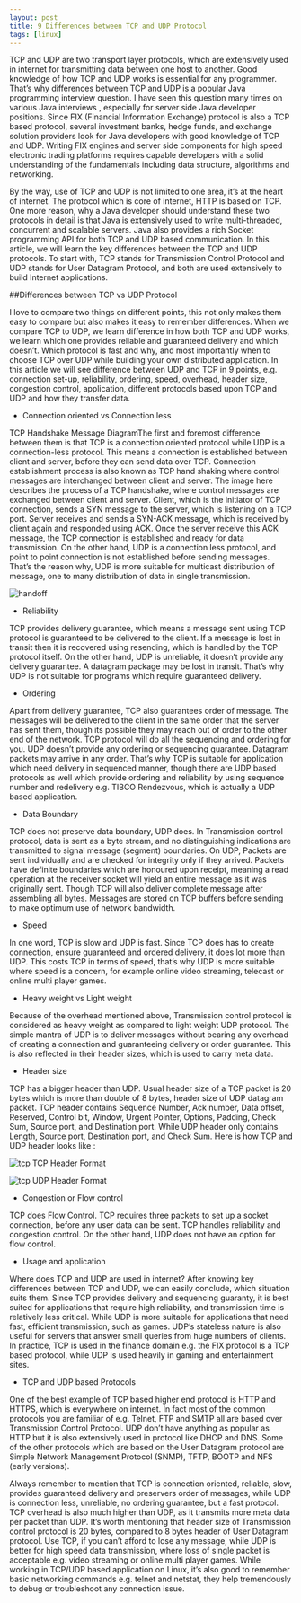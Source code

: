 ```yaml
---
layout: post
title: 9 Differences between TCP and UDP Protocol 
tags: [linux]
---
```


TCP and UDP are two transport layer protocols, which are extensively used in internet for transmitting data between one host to another. Good knowledge of how TCP and UDP works is essential for any programmer. That’s why differences between TCP and UDP is a popular Java programming interview question. I have seen this question many times on various Java interviews , especially for server side Java developer positions. Since FIX (Financial Information Exchange) protocol is also a TCP based protocol, several investment banks, hedge funds, and exchange solution providers look for Java developers with good knowledge of TCP and UDP. Writing FIX engines and server side components for high speed electronic trading platforms requires capable developers with a solid understanding of the fundamentals including data structure, algorithms and networking.

By the way, use of TCP and UDP is not limited to one area, it’s at the heart of internet. The protocol which is core of internet, HTTP is based on TCP. One more reason, why a Java developer should understand these two protocols in detail is that Java is extensively used to write multi-threaded, concurrent and scalable servers. Java also provides a rich Socket programming API for both TCP and UDP based communication. In this article, we will learn the key differences between the TCP and UDP protocols. To start with, TCP stands for Transmission Control Protocol and UDP stands for User Datagram Protocol, and both are used extensively to build Internet applications.

##Differences between TCP vs UDP Protocol

I love to compare two things on different points, this not only makes them easy to compare but also makes it easy to remember differences. When we compare TCP to UDP, we learn difference in how both TCP and UDP works, we learn which one provides reliable and guaranteed delivery and which doesn’t. Which protocol is fast and why, and most importantly when to choose TCP over UDP while building your own distributed application. In this article we will see difference between UDP and TCP in 9 points, e.g. connection set-up, reliability, ordering, speed, overhead, header size, congestion control, application, different protocols based upon TCP and UDP and how they transfer data.

- Connection oriented vs Connection less

TCP Handshake Message DiagramThe first and foremost difference between them is that TCP is a connection oriented protocol while UDP is a connection-less protocol. This means  a connection is established between client and server, before they can send data over TCP. Connection establishment process is also known as TCP hand shaking where control messages are interchanged between client and server. The image here describes the process of a TCP handshake, where control messages are exchanged between client and server. Client, which is the initiator of TCP connection, sends a SYN message to the server, which is listening on a TCP port. Server receives and sends a SYN-ACK message, which is received by client again and responded using ACK. Once the server receive this ACK message,  the TCP connection is established and ready for data transmission. On the other hand, UDP is a connection less protocol, and point to point connection is not established before sending messages. That’s the reason why, UDP is more suitable for multicast distribution of message, one to many distribution of data in single transmission.

![handoff](http://talkpower.info/imagesposts/TCP-Handshake-Message-Diagram.jpg)

- Reliability

TCP provides delivery guarantee, which means a message sent using TCP protocol is guaranteed to be delivered to the client. If a message is lost in transit then it is recovered using resending, which is handled by the TCP protocol itself. On the other hand, UDP is unreliable, it doesn’t provide any delivery guarantee. A datagram package may be lost in transit. That’s why UDP is not suitable for programs which require guaranteed delivery.

- Ordering

Apart from delivery guarantee, TCP also guarantees order of message. The messages will be delivered to the client in the same order that the server has sent them, though its possible they may reach out of order to the other end of the network. TCP protocol will do all the sequencing and ordering for you. UDP doesn’t provide any ordering or sequencing guarantee. Datagram packets may arrive in any order. That’s why TCP is suitable for application which need delivery in sequenced manner, though there are UDP based protocols as well which provide ordering and reliability by using sequence number and redelivery e.g. TIBCO Rendezvous, which is actually a UDP based application.

- Data Boundary

TCP does not preserve data boundary, UDP does. In Transmission control protocol, data is sent as a byte stream, and no distinguishing indications are transmitted to signal message (segment) boundaries. On UDP, Packets are sent individually and are checked for integrity only if they arrived. Packets have definite boundaries which are honoured upon receipt, meaning a read operation at the receiver socket will yield an entire message as it was originally sent. Though TCP will also deliver complete message after assembling all bytes. Messages are stored on TCP buffers before sending to make optimum use of network bandwidth.

- Speed

In one word, TCP is slow and UDP is fast. Since TCP does has to create connection, ensure guaranteed and ordered delivery, it does lot more than UDP. This costs TCP in terms of speed, that’s why UDP is more suitable where speed is a concern, for example online video streaming, telecast or online multi player games.

- Heavy weight vs Light weight

Because of the overhead mentioned above, Transmission control protocol is considered as heavy weight as compared to light weight UDP protocol. The simple mantra of UDP is to deliver messages without bearing any overhead of creating a connection and guaranteeing delivery or order guarantee. This is also reflected in their header sizes, which is used to carry meta data.

- Header size

TCP has a bigger header than UDP. Usual header size of a TCP packet is 20 bytes which is more than double of 8 bytes, header size of UDP datagram packet. TCP header contains Sequence Number, Ack number, Data offset, Reserved, Control bit, Window, Urgent Pointer, Options, Padding, Check Sum, Source port, and Destination port. While UDP header only contains Length, Source port, Destination port, and Check Sum. Here is how TCP and UDP header looks like :

![tcp](http://talkpower.info/images/posts/TCP-Packet-Format-Diagram.gif)
TCP Header Format

![tcp](http://talkpower.info/images/posts/UDP-Packet-format.jpg)
UDP Header Format 

 

- Congestion or Flow control

TCP does Flow Control. TCP requires three packets to set up a socket connection, before any user data can be sent. TCP handles reliability and congestion control. On the other hand, UDP does not have an option for flow control.

- Usage and application

Where does TCP and UDP are used in internet? After knowing key differences between TCP and UDP, we can easily conclude, which situation suits them. Since TCP provides delivery and sequencing guaranty, it is best suited for applications that require high reliability, and transmission time is relatively less critical. While UDP is more suitable for applications that need fast, efficient transmission, such as games. UDP’s stateless nature is also useful for servers that answer small queries from huge numbers of clients. In practice, TCP is used in the finance domain e.g. the FIX protocol is a TCP based protocol, while UDP is used heavily in gaming and entertainment sites.

- TCP and UDP based Protocols

One of the best example of TCP based higher end protocol is HTTP and HTTPS, which is everywhere on internet. In fact most of the common protocols you are familiar of e.g. Telnet, FTP and SMTP all are based over Transmission Control Protocol. UDP don’t have anything as popular as HTTP but it is also extensively used in protocol like DHCP and DNS. Some of the other protocols which are based on the User Datagram protocol are Simple Network Management Protocol (SNMP), TFTP, BOOTP and NFS (early versions).

Always remember to mention that TCP is connection oriented, reliable, slow, provides guaranteed delivery and preservers order of messages, while UDP is connection less, unreliable, no ordering guarantee, but a fast protocol. TCP overhead is also much higher than UDP, as it transmits more meta data per packet than UDP. It’s worth mentioning that header size of Transmission control protocol is 20 bytes, compared to 8 bytes header of User Datagram protocol. Use TCP, if you can’t afford to lose any message, while UDP is better for high speed data transmission, where loss of single packet is acceptable e.g. video streaming or online multi player games. While working in TCP/UDP based application on Linux, it’s also good to remember basic networking commands e.g. telnet and netstat, they help tremendously to debug or troubleshoot any connection issue.
